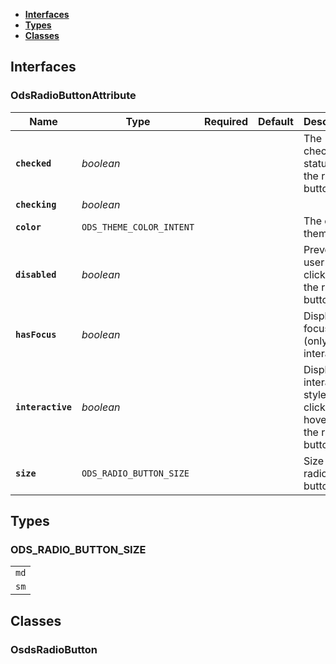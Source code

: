 * [**Interfaces**](#interfaces)
* [**Types**](#types)
* [**Classes**](#classes)

## Interfaces

### OdsRadioButtonAttribute
|Name | Type | Required | Default | Description|
|---|---|:---:|---|---|
|**`checked`** | _boolean_ |  |  | The checked status of the radio button|
|**`checking`** | _boolean_ |  |  | |
|**`color`** | `ODS_THEME_COLOR_INTENT` |  |  | The color theme|
|**`disabled`** | _boolean_ |  |  | Prevent the user from clicking on the radio button|
|**`hasFocus`** | _boolean_ |  |  | Display a focus style (only if interactive)|
|**`interactive`** | _boolean_ |  |  | Display an interactive style when clicking or hovering the radio button|
|**`size`** | `ODS_RADIO_BUTTON_SIZE` |  |  | Size of the radio button|

## Types

### ODS_RADIO_BUTTON_SIZE
|  |
|:---:|
| `md` |
| `sm` |

## Classes

### OsdsRadioButton